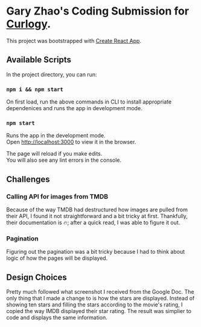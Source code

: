# Gary Zhao's Coding Submission for [Curlogy](https://curology.com/).


This project was bootstrapped with [Create React App](https://github.com/facebook/create-react-app).

## Available Scripts

In the project directory, you can run:

### `npm i && npm start`
On first load, run the above commands in CLI to install appropriate dependenices and runs the app in development mode.

### `npm start`

Runs the app in the development mode.<br>
Open [http://localhost:3000](http://localhost:3000) to view it in the browser.

The page will reload if you make edits.<br>
You will also see any lint errors in the console.


## Challenges

### Calling API for images from TMDB
Because of the way TMDB had destructured how images are pulled from their API, I found it not straightforward and a bit tricky at first. Thankfully, their documentation is 🔥; after a quick read, I was able to figure it out.

### Pagination
Figuring out the pagination was a bit tricky because I had to think about logic of how the pages will be displayed.

## Design Choices
Pretty much followed what screenshot I received from the Google Doc. The only thing that I made a change to is how the stars are displayed. Instead of showing ten stars and filling the stars according to the movie's rating, I copied the way IMDB displayed their star rating. The result was simplier to code and displays the same information.